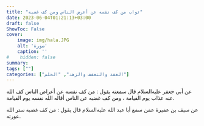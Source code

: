 ```yaml
---
title: "ثواب من كف نفسه عن أعرض الناس ومن كف غضبه"
date: 2023-06-04T01:21:13+03:00
draft: false
ShowToc: False
cover:
    image: img/hala.JPG
    alt: 'صورة'
    caption: ''
#    hidden: false
summary: 
tags: [""]
categories: ["العفة والتعفف والزهد", "الحلم"]
---
```

عن أبي جعفر عليه‌السلام
قال سمعته يقول : من كف نفسه عن أعراض الناس كف الله عنه عذاب
يوم القيامة ، ومن كف غضبه عن الناس أقاله الله نفسه يوم القيامة.

عن سيف بن عميرة عمن سمع
أبا عبد الله عليه‌السلام قال يقول : من كف غضبه ستر الله عورته.


